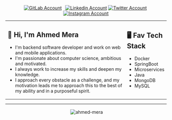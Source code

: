 
<div align=center>

&ensp;<a target="_blank" href="https://gitlab.com/users/ahmed-mera/projects"><img src="https://cdn.worldvectorlogo.com/logos/gitlab.svg" title="GitLab" alt="GitLab Account" width="30"/></a>
&ensp;<a target="_blank" href="https://www.linkedin.com/in/ahmed-mera-096334186/"><img src="https://cdn.worldvectorlogo.com/logos/linkedin-icon-2.svg" title="Linkedin" alt="Linkedin Account" width="30"/></a> 
<a target="_blank"  href="https://twitter.com/__ahmedmera"><img src="https://cdn.worldvectorlogo.com/logos/twitter-6.svg" title="Twitter" alt="Twitter Account" width="40"/></a> 
&ensp;<a target="_blank" href="https://www.instagram.com/_ahmed.mera_/"><img src="https://cdn.worldvectorlogo.com/logos/instagram-2016-5.svg" title="Instagram" alt="Instagram Account" width="30"/></a> 
</div>


<table><tr><td valign="top" width="75%">

## 👋 Hi, I'm Ahmed Mera
 
 - I'm backend software developer and work on web and mobile applications. 
 - I'm passionate about computer science, ambitious and motivated.
 - I always work to increase my skills and deepen my knowledge. 
 - I approach every obstacle as a challenge, and my motivation leads me to approach this to the best of my ability and in a purposeful spirit.
 
</td><td valign="top" width="25%">

## 🖥️ Fav Tech Stack

- Docker 
- SpringBoot
- Microservices
- Java
- MongoDB
- MySQL
  
</tr></tr></table> 


[//]: # (---)

[//]: # ()
[//]: # (### Connect with me:)

[//]: # ()
[//]: # ([<img src="https://img.shields.io/badge/-toyamarodrigo.com-474747?style=for-the-badge&logo=circle&logoColor=white" />][website])

[//]: # ([<img src="https://img.shields.io/badge/linkedin-%230077B5.svg?&style=for-the-badge&logo=linkedin&logoColor=white" />][linkedin])

[//]: # ([<img src="https://img.shields.io/badge/instagram-%23E4405F.svg?&style=for-the-badge&logo=instagram&logoColor=white" />][instagram])

[//]: # ([<img src="https://img.shields.io/badge/gmail-%23D14836.svg?&style=for-the-badge&logo=gmail&logoColor=white" />][mail])


[//]: # (---)

[//]: # ()
[//]: # (### Languages and Tools:)

[//]: # ()
[//]: # (<img align="left" alt="HTML5" width="26px" src="https://raw.githubusercontent.com/github/explore/80688e429a7d4ef2fca1e82350fe8e3517d3494d/topics/html/html.png" />)

[//]: # (<img align="left" alt="CSS3" width="26px" src="https://raw.githubusercontent.com/github/explore/80688e429a7d4ef2fca1e82350fe8e3517d3494d/topics/css/css.png" />)

[//]: # (<img align="left" alt="JavaScript" width="26px" src="https://raw.githubusercontent.com/github/explore/80688e429a7d4ef2fca1e82350fe8e3517d3494d/topics/javascript/javascript.png" />)

[//]: # (<img align="left" alt="React" width="26px" src="https://raw.githubusercontent.com/github/explore/80688e429a7d4ef2fca1e82350fe8e3517d3494d/topics/react/react.png" />)

[//]: # (<img align="left" alt="Node.js" width="26px" src="https://raw.githubusercontent.com/github/explore/80688e429a7d4ef2fca1e82350fe8e3517d3494d/topics/nodejs/nodejs.png" />)

[//]: # ()
[//]: # (<br/>)

---

<p align="center" >&nbsp;<img align="center" src="https://github-readme-stats.vercel.app/api?username=ahmed-mera&show_icons=true&locale=en&theme=ambient_gradient&show_owner=true&rank_icon=github&include_all_commits=true" alt="ahmed-mera" /></p>

[website]: https://mera-tech.it
[mail]: mailto:ahmedmera81136@gmail.com
[instagram]: https://www.instagram.com/_ahmed.mera_
[linkedin]: https://www.linkedin.com/in/ahmed-mera-096334186

 
